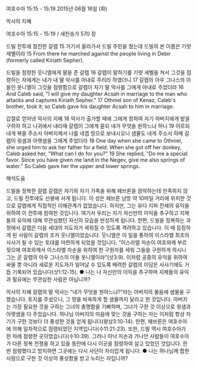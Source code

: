 여호수아 15:15 - 15:19 
2015년 06월 16일 (화)

악사의 지혜



여호수아 15:15 - 15:19 / 새찬송가 570 장


드빌 전투에 참전한 갈렙
15 거기서 올라가서 드빌 주민을 쳤는데 드빌의 본 이름은 기럇 세벨이라 
15 From there he marched against the people living in Debir (formerly called Kiriath Sepher). 



드빌을 점령한 웃니엘에게 딸을 준 갈렙
16 갈렙이 말하기를 기럇 세벨을 쳐서 그것을 점령하는 자에게는 내가 내 딸 악사를 아내로 주리라 하였더니 
17 갈렙의 아우 그나스의 아들인 옷니엘이 그것을 점령함으로 갈렙이 자기 딸 악사를 그에게 아내로 주었더라
16 And Caleb said, "I will give my daughter Acsah in marriage to the man who attacks and captures Kiriath Sepher." 17 Othniel son of Kenaz, Caleb's brother, took it; so Caleb gave his daughter Acsah to him in marriage. 


갑절로 얻어낸 악사의 지혜
18 악사가 출가할 때에 그에게 청하여 자기 아버지에게 밭을 구하자 하고 나귀에서 내리매 갈렙이 그에게 묻되 네가 무엇을 원하느냐 하니 19 이르되 내게 복을 주소서 아버지께서 나를 네겝 땅으로 보내시오니 샘물도 내게 주소서 하매 갈렙이 윗샘과 아랫샘을 그에게 주었더라 
18 One day when she came to Othniel, she urged him to ask her father for a field. When she got off her donkey, Caleb asked her, "What can I do for you?" 19 She replied, "Do me a special favor. Since you have given me land in the Negev, give me also springs of water." So Caleb gave her the upper and lower springs.

해석도움





드빌을 정복한 갈렙
갈렙은 자기와 자기 가족을 위해 헤브론을 장악하는데 만족하지 않고, 드빌 전투에도 선봉에 서게 됩니다. 이 성은 헤브론 남방 약 10마일 거리에 위치한 것으로 갈렙에게 직접적인 이해관계가 없었습니다. 하지만, 그는 유다 지파 전체의 유익을 위하여 이 전투에 참여한 것입니다. 여기서 우리는 자기 자신만의 이익을 추구하고 지체들의 유익에 대해 무관심했던 자신의 모습을 반성하게 됩니다. 한편, 드빌을 정복하는 과정에서 갈렙은 다음 세대의 지도자가 세워질 수 있도록 격려하고 있습니다. 이 때 등장하게 된 사람이 갈렙의 조카 웃니엘이었습니다. 웃니엘은 이 일을 통하여 이스라엘 최초의 사사가 될 수 있는 토대를 마련하게 되었을 것입니다.
“이스라엘 자손이 여호와께 부르짖으매 여호와께서 이스라엘 자손을 위하여 한 구원자를 세워 그들을 구원하게 하시니 그는 곧 갈렙의 아우 그나스의 아들 옷니엘이라”(삿3:9). 이처럼 공중의 유익을 위하여 싸울 뿐 아니라 새로운 지도자가 일어날 수 있도록 배려한 갈렙의 미담은 사사기에도 거듭 기록되어 있습니다(삿1:12-15).
●  나는 나 자신만의 이익을 추구하며 지체들의 유익과 필요에는 무관심한 사람은 아닙니까? 


악사의 지혜
갈렙의 딸 악사는 “네가 무엇을 원하느냐?”라는 아버지의 물음에 샘물을 구했습니다. 토지를 주셨으니, 그 땅을 비옥하게 할 샘물까지 달라고 한 것입니다. 아버지는 가장 필요한 것을 구하는 그녀의 총명함을 기뻐하며, 그녀가 구한 것 이상으로 윗샘과 아랫샘을 다 주었습니다. 하나님 아버지의 마음에 맞는 것을 구하는 자는 이처럼 항상 자기가 구한 것보다 더 풍성한 것을 얻게 됩니다(왕상3:10-14). 한편, 헤브론은 여호수아에 의해 일차적으로 점령되었던 지역입니다(수11:21-23). 또한, 드빌 역시 여호수아가 한 차례 점령한 곳이었습니다(수10:39). 그러나 아낙 자손과 가나안 사람들이 여호수아가 다른 정복 전쟁을 하고 있을 동안에 다시 이곳을 점령하여 살고 있었던 것입니다. 한번 점령했다고 방치하면 그곳에는 다시 사단이 자리잡게 됩니다.
●  나는 하나님께 합한 사람으로 구한 것 이상의 풍성함을 받고 누리는 자입니까?